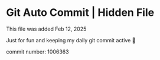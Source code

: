 # Git Auto Commit | Hidden File

This file was added Feb 12, 2025

Just for fun and keeping my daily git commit active 🤪

commit number: 1006363
